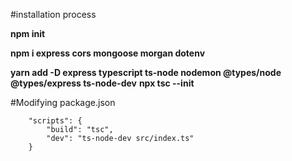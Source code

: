 #installation process

__npm init__

__npm i express cors mongoose morgan dotenv__

__yarn add -D express typescript ts-node nodemon @types/node @types/express ts-node-dev__
__npx tsc --init__


#Modifying package.json 

```
    "scripts": {
		"build": "tsc",
		"dev": "ts-node-dev src/index.ts"
	}
```
 